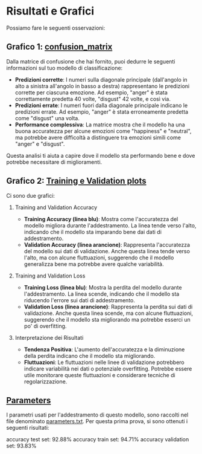 # Risultati e Grafici
 
Possiamo fare le seguenti osservazioni:

## Grafico 1: [confusion_matrix](./confusion_matrix.png)

Dalla matrice di confusione che hai fornito, puoi dedurre le seguenti informazioni sul tuo modello di classificazione:

- **Predizioni corrette**: I numeri sulla diagonale principale (dall'angolo in alto a sinistra all'angolo in basso a destra) rappresentano le predizioni corrette per ciascuna emozione. Ad esempio, "anger" è stata correttamente predetta 40 volte, "disgust" 42 volte, e così via.
- **Predizioni errate**: I numeri fuori dalla diagonale principale indicano le predizioni errate. Ad esempio, "anger" è stata erroneamente predetta come "disgust" una volta.
- **Performance complessiva**: La matrice mostra che il modello ha una buona accuratezza per alcune emozioni come "happiness" e "neutral", ma potrebbe avere difficoltà a distinguere tra emozioni simili come "anger" e "disgust".

Questa analisi ti aiuta a capire dove il modello sta performando bene e dove potrebbe necessitare di miglioramenti. 

## Grafico 2: [Training e Validation plots](./training_validation_plots.png)

Ci sono due grafici:

1. Training and Validation Accuracy
    - **Training Accuracy (linea blu)**: Mostra come l'accuratezza del modello migliora durante l'addestramento. La linea tende verso l'alto, indicando che il modello sta imparando bene dai dati di addestramento.
    - **Validation Accuracy (linea arancione)**: Rappresenta l'accuratezza del modello sui dati di validazione. Anche questa linea tende verso l'alto, ma con alcune fluttuazioni, suggerendo che il modello generalizza bene ma potrebbe avere qualche variabilità.

2. Training and Validation Loss
    - **Training Loss (linea blu)**: Mostra la perdita del modello durante l'addestramento. La linea scende, indicando che il modello sta riducendo l'errore sui dati di addestramento.
    - **Validation Loss (linea arancione)**: Rappresenta la perdita sui dati di validazione. Anche questa linea scende, ma con alcune fluttuazioni, suggerendo che il modello sta migliorando ma potrebbe esserci un po' di overfitting.

3. Interpretazione dei Risultati
    - **Tendenza Positiva**: L'aumento dell'accuratezza e la diminuzione della perdita indicano che il modello sta migliorando.
    - **Fluttuazioni**: Le fluttuazioni nelle linee di validazione potrebbero indicare variabilità nei dati o potenziale overfitting. Potrebbe essere utile monitorare queste fluttuazioni e considerare tecniche di regolarizzazione.


## [Parameters](./parameters.txt)
I parametri usati per l'addestramento di questo modello, sono raccolti nel file denominato [parameters.txt](./parameters.txt). Per questa prima prova, si sono ottenuti i seguenti risultati:

accuracy test set: 92.88%
accuracy train set: 94.71%
accuracy validation set: 93.83%



